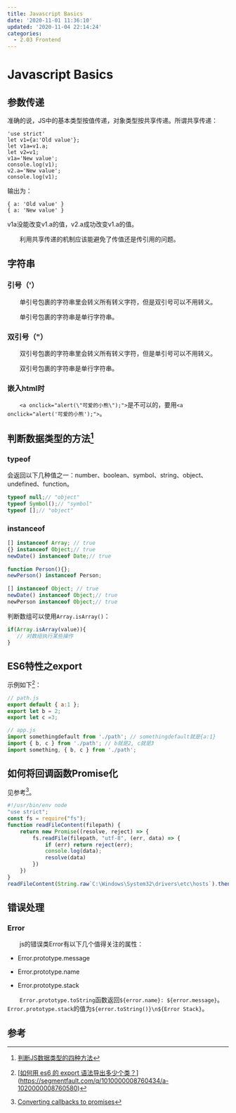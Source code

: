 ```yaml
---
title: Javascript Basics
date: '2020-11-01 11:36:10'
updated: '2020-11-04 22:14:24'
categories:
  - 2.03 Frontend
---
```

# Javascript Basics

## 参数传递

准确的说，JS中的基本类型按值传递，对象类型按共享传递。所谓共享传递：

```
'use strict'
let v1={a:'Old value'};
let v1a=v1.a;
let v2=v1;
v1a='New value';
console.log(v1);
v2.a='New value';
console.log(v1);
```

输出为：

```
{ a: 'Old value' }
{ a: 'New value' }
```

v1a没能改变v1.a的值，v2.a成功改变v1.a的值。

　　利用共享传递的机制应该能避免了传值还是传引用的问题。

## 字符串

### 引号（'）

　　单引号包裹的字符串里会转义所有转义字符，但是双引号可以不用转义。

　　单引号包裹的字符串是单行字符串。

### 双引号（"）

　　双引号包裹的字符串里会转义所有转义字符，但是单引号可以不用转义。

　　双引号包裹的字符串是单行字符串。

### 嵌入html时

　　`<a onclick="alert(\"可爱的小熊\");">`是不可以的，要用`<a onclick="alert('可爱的小熊');">`。

## 判断数据类型的方法[^3]

### typeof

会返回以下几种值之一：number、boolean、symbol、string、object、undefined、function。

```js
typeof null;// "object"
typeof Symbol();// "symbol"
typeof [];// "object"
```

### instanceof

```js
[] instanceof Array; // true
{} instanceof Object;// true
newDate() instanceof Date;// true
 
function Person(){};
newPerson() instanceof Person;
 
[] instanceof Object; // true
newDate() instanceof Object;// true
newPerson instanceof Object;// true
```

判断数组可以使用`Array.isArray()`：

```js
if(Array.isArray(value)){
   // 对数组执行某些操作
}
```

## ES6特性之export

示例如下[^1]：

```javascript
// path.js
export default { a:1 };
export let b = 2;
export let c =3;

// app.js
import somethingdefault from './path'; // somethingdefault就是{a:1}
import { b, c } from './path'; // b就是2, c就是3
import something, { b, c } from './path';
```

## 如何将回调函数Promise化

见参考[^2]。

```js
#!/usr/bin/env node
"use strict";
const fs = require("fs");
function readFileContent(filepath) {
    return new Promise((resolve, reject) => {
        fs.readFile(filepath, "utf-8", (err, data) => {
            if (err) return reject(err);
            console.log(data);
            resolve(data)
        })
    })
}
readFileContent(String.raw`C:\Windows\System32\drivers\etc\hosts`).then(data => { console.log(data) }).catch(err => { console.log(err) });
```

## 错误处理

### Error

　　js的错误类Error有以下几个值得关注的属性：

- Error.prototype.message

- Error.prototype.name

- Error.prototype.stack

　　`Error.prototype.toString`函数返回`${error.name}: ${error.message}`。`Error.prototype.stack`的值为`${error.toString()}\n${Error Stack}`。

## 参考

[^1]:[[如何用 es6 的 export 语法导出多少个类？](https://segmentfault.com/q/1010000008760434)](https://segmentfault.com/q/1010000008760434/a-1020000008760580)
[^2]: [Converting callbacks to promises](https://zellwk.com/blog/converting-callbacks-to-promises/)

[^3]: [判断JS数据类型的四种方法](https://www.cnblogs.com/onepixel/p/5126046.html)

